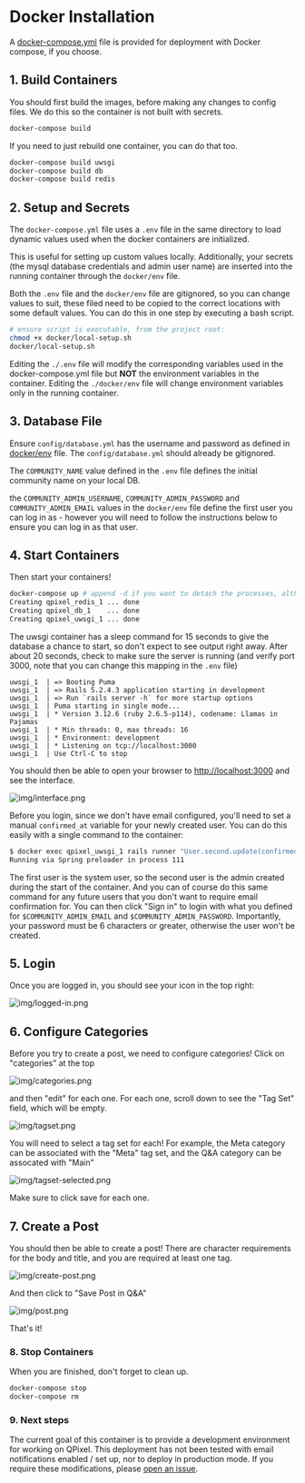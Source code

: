 # Docker Installation

A [docker-compose.yml](docker-compose.yml) file is provided for deployment with Docker compose, if you choose.

## 1. Build Containers

You should first build the images, before making any changes to config files. We do this so the container
is not built with secrets.

```bash
docker-compose build
```

If you need to just rebuild one container, you can do that too.

```bash
docker-compose build uwsgi
docker-compose build db
docker-compose build redis
```

## 2. Setup and Secrets

The `docker-compose.yml` file uses a `.env` file in the same directory to load dynamic values used when the docker containers are initialized.

This is useful for setting up custom values locally. Additionally, your secrets (the mysql database credentials and admin user name) are inserted into the running container through the `docker/env` file.

Both the `.env` file and the `docker/env` file are gitignored, so you can change values to suit, these filed need to be copied to the correct locations with some default values. You can do this in one step by executing a bash script.

```bash
# ensure script is executable, from the project root:
chmod +x docker/local-setup.sh
docker/local-setup.sh
```

Editing the `./.env` file will modify the corresponding variables used in the docker-compose.yml file but **NOT** the environment variables in the container. Editing the `./docker/env` file will change environment variables only in the running container.

## 3. Database File
Ensure `config/database.yml` has the username and password as defined in [docker/env](docker/dummy.env) file. The `config/database.yml` should already be gitignored.

The `COMMUNITY_NAME` value defined in the `.env` file defines the initial community name on your local DB.

the `COMMUNITY_ADMIN_USERNAME`, `COMMUNITY_ADMIN_PASSWORD` and `COMMUNITY_ADMIN_EMAIL` values in the `docker/env` file define the first user you can log in as - however you will need to follow the instructions below to ensure you can log in as that user.

## 4. Start Containers

Then start your containers! 

```bash
docker-compose up # append -d if you want to detach the processes, although it can be useful to see output into the terminal
Creating qpixel_redis_1 ... done
Creating qpixel_db_1    ... done
Creating qpixel_uwsgi_1 ... done
```

The uwsgi container has a sleep command for 15 seconds to give the database a chance to start,
so don't expect to see output right away. After about 20 seconds, check to make sure the server is running (and verify port 3000, note that you can change this mapping in the `.env` file)

```
uwsgi_1  | => Booting Puma
uwsgi_1  | => Rails 5.2.4.3 application starting in development 
uwsgi_1  | => Run `rails server -h` for more startup options
uwsgi_1  | Puma starting in single mode...
uwsgi_1  | * Version 3.12.6 (ruby 2.6.5-p114), codename: Llamas in Pajamas
uwsgi_1  | * Min threads: 0, max threads: 16
uwsgi_1  | * Environment: development
uwsgi_1  | * Listening on tcp://localhost:3000
uwsgi_1  | Use Ctrl-C to stop
```

You should then be able to open your browser to [http://localhost:3000](http://localhost:3000)
and see the interface. 

![img/interface.png](img/interface.png)

Before you login, since we don't have email configured, you'll need to set a manual
`confirmed_at` variable for your newly created user. You can do this easily with a single
command to the container:

```bash
$ docker exec qpixel_uwsgi_1 rails runner "User.second.update(confirmed_at: DateTime.now)"
Running via Spring preloader in process 111
```

The first user is the system user, so the second user is the admin created during the
start of the container. And you can of course do this same command for any future users that you don't want to require email confirmation for. You can then click "Sign in" to login with what you defined for `$COMMUNITY_ADMIN_EMAIL` and `$COMMUNITY_ADMIN_PASSWORD`. Importantly, your password must be 6 characters or greater, otherwise the user won't be created. 

## 5. Login

Once you are logged in, you should see your icon in the top right:

![img/logged-in.png](img/logged-in.png)

## 6. Configure Categories

Before you try to create a post, we need to configure categories! Click on "categories"
at the top

![img/categories.png](img/categories.png)

 and then "edit" for each one. For each one, scroll down to see the "Tag Set" field,
which will be empty.

![img/tagset.png](img/tagset.png)

You will need to select a tag set for each! For example, the Meta category can be
associated with the "Meta" tag set, and the Q&A category can be assocated with "Main"

![img/tagset-selected.png](img/tagset-selected.png)

Make sure to click save for each one.

## 7. Create a Post

You should then be able to create a post! There are character requirements for the
body and title, and you are required at least one tag.

![img/create-post.png](img/create-post.png)

And then click to "Save Post in Q&A"

![img/post.png](img/post.png)

That's it!

### 8. Stop Containers

When you are finished, don't forget to clean up.

```bash
docker-compose stop
docker-compose rm
```

### 9. Next steps

The current goal of this container is to provide a development environment for
working on QPixel. This deployment has not been tested with email notifications
enabled / set up, nor to deploy in production mode. If you require these 
modifications, please [open an issue](https://github.com/codidact/qpixel/issues).

